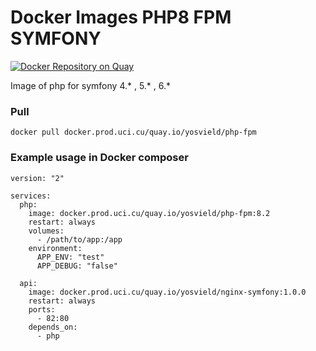 Docker Images PHP8 FPM SYMFONY
========================
[![Docker Repository on Quay](https://quay.io/repository/yosvield/php-fpm/status "Docker Repository on Quay")](https://quay.io/repository/yosvield/php-fpm)

Image of php for symfony 4.* , 5.* , 6.*
### Pull
`docker pull docker.prod.uci.cu/quay.io/yosvield/php-fpm`

### Example usage in Docker composer 

```
version: "2"

services:
  php:
    image: docker.prod.uci.cu/quay.io/yosvield/php-fpm:8.2
    restart: always
    volumes:
      - /path/to/app:/app
    environment:
      APP_ENV: "test"
      APP_DEBUG: "false"
      
  api:
    image: docker.prod.uci.cu/quay.io/yosvield/nginx-symfony:1.0.0
    restart: always
    ports:
      - 82:80
    depends_on:
      - php
```
